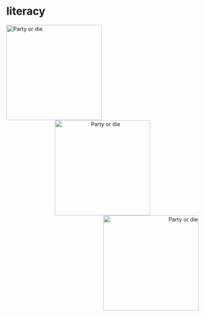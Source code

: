 # literacy
<div align="left">
  <img src="https://media.tenor.com/3_mXIoBPNhoAAAAm/party-parrot.webp" style="vartical-align: top;" alt="Party or die" width=250>
</div>

<div align="center">
  <img src="https://media.tenor.com/3_mXIoBPNhoAAAAm/party-parrot.webp" style="vartical-align: top;" alt="Party or die" width=250>
</div>

<div align="right">
  <img src="https://media.tenor.com/3_mXIoBPNhoAAAAm/party-parrot.webp" style="vartical-align: top;" alt="Party or die" width=250>
</div>

